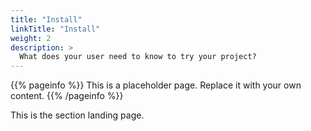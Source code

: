 ```yaml
---
title: "Install"
linkTitle: "Install"
weight: 2
description: >
  What does your user need to know to try your project?
---
```

{{% pageinfo %}}
This is a placeholder page. Replace it with your own content.
{{% /pageinfo %}}


This is the section landing page.

